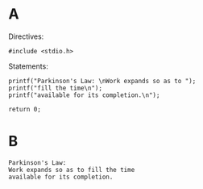 # A

Directives:
```
#include <stdio.h>
```

Statements:
```
printf("Parkinson's Law: \nWork expands so as to ");
printf("fill the time\n");
printf("available for its completion.\n");

return 0;
```

# B
```
Parkinson's Law:
Work expands so as to fill the time
available for its completion.
```